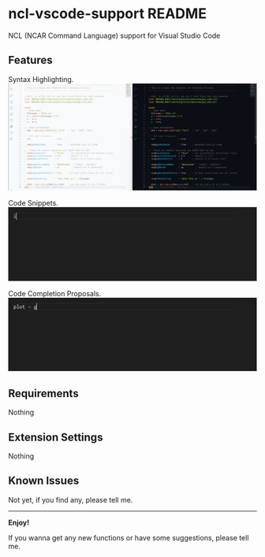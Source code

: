 # ncl-vscode-support README

NCL (NCAR Command Language) support for Visual Studio Code

## Features

Syntax Highlighting.</br>
![Syntax Highlighting](images/SyntaxHighlighting.png "Syntax Highlighting")

Code Snippets.</br>
![Code Snippets](images/CodeSnippets.gif "Code Snippets")

Code Completion Proposals.</br>
![Code Completion Proposals](images/CodeCompletion.gif "Code Completion Proposals")

## Requirements

Nothing

## Extension Settings

Nothing

## Known Issues

Not yet, if you find any, please tell me.

-----------------------------------------------------------------------------------------------------------

**Enjoy!**

If you wanna get any new functions or have some suggestions, please tell me.